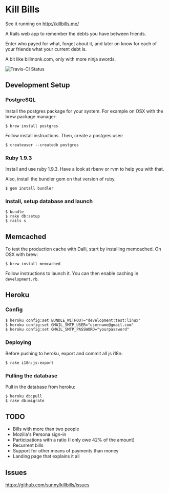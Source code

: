 Kill Bills
==========

See it running on http://killbills.me/

A Rails web app to remember the debts you have between friends.

Enter who payed for what, forget about it, and later on know for each of your friends what your current debt is.

A bit like billmonk.com, only with more ninja swords.

![Travis-CI Status](https://api.travis-ci.org/sunny/killbills.png)

Development Setup
-----------------

### PostgreSQL

Install the postgres package for your system. For example on OSX with the brew package manager:

    $ brew install postgres

Follow install instructions. Then, create a postgres user:

    $ createuser --createdb postgres

### Ruby 1.9.3

Install and use ruby 1.9.3. Have a look at rbenv or rvm to help you with that.

Also, install the bundler gem on that version of ruby.

    $ gem install bundler

### Install, setup database and launch

    $ bundle
    $ rake db:setup
    $ rails s

Memcached
---------

To test the production cache with Dalli, start by installing memcached. On OSX with brew:

    $ brew install memcached

Follow instructions to launch it. You can then enable caching in `development.rb`.

Heroku
------

### Config

    $ heroku config:set BUNDLE_WITHOUT="development:test:linux"
    $ heroku config:set GMAIL_SMTP_USER="username@gmail.com"
    $ heroku config:set GMAIL_SMTP_PASSWORD="yourpassword"

### Deploying

Before pushing to heroku, export and commit all js i18n:

    $ rake i18n:js:export

### Pulling the database

Pull in the database from heroku:

    $ heroku db:pull
    $ rake db:migrate

TODO
----

* Bills with more than two people
* Mozilla's Persona sign-in
* Participations with a ratio (I only owe 42% of the amount)
* Recurrent bills
* Support for other means of payments than money
* Landing page that explains it all

Issues
------

https://github.com/sunny/killbills/issues
